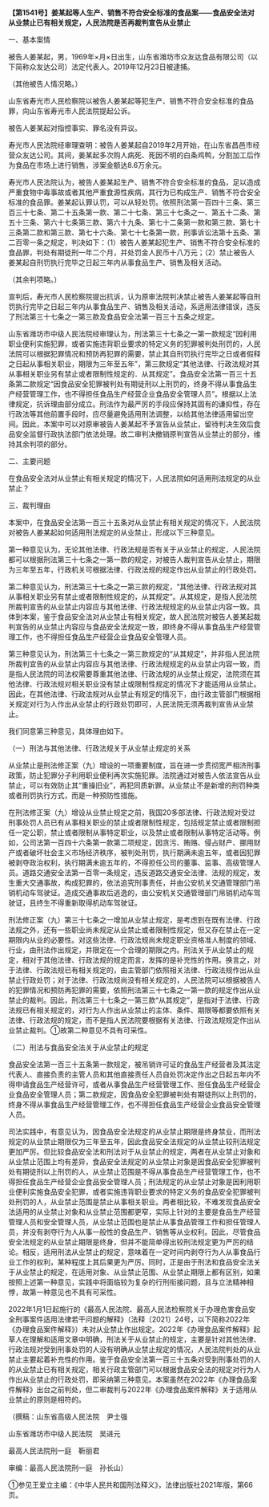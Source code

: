 **【第1541号】姜某起等人生产、销售不符合安全标准的食品案——食品安全法对从业禁止已有相关规定，人民法院是否再裁判宣告从业禁止**

一、基本案情

被告人姜某起，男，1969年×月×日出生，山东省潍坊市众友达食品有限公司（以下简称众友达公司）法定代表人。2019年12月23日被逮捕。

（其他被告人情况略。）

山东省寿光市人民检察院以被告人姜某起等犯生产、销售不符合安全标准的食品罪，向山东省寿光市人民法院提起公诉。

被告人姜某起对指控事实、罪名没有异议。

寿光市人民法院经审理查明：被告人姜某起自2019年2月开始，在山东省昌邑市经营众友达公司。其间，姜某起多次购人病死、死因不明的白条鸡鸭，分割加工后作为食品在市场上进行销售，涉案金额达8.6万余元。

寿光市人民法院认为，被告人姜某起生产、销售不符合安全标准的食品，足以造成严重食物中毒事故或者其他严重食源性疾病，其行为已构成生产、销售不符合安全标准的食品罪。姜某起认罪认罚，可以从轻处罚。依照刑法第一百四十三条、第三百三十七条、第二十五条第一款、第二十七条、第三十七条之一、第五十二条、第五十三条、第六十七条第三款、第六十九条、第七十二条第一款和第三款、第七十三条第二款和第三款、第七十六条、第七十七条第一款，刑事诉讼法第十五条、第二百零一条之规定，判决如下：（1）被告人姜某起犯生产、销售不符合安全标准的食品罪，判处有期徒刑一年二个月，并处罚金人民币十八万元；（2）禁止被告人姜某起自刑罚执行完毕之日起三年内从事食品生产、销售及相关活动。

（其余判项略。）

宣判后，寿光市人民检察院提出抗诉，认为原审法院判决禁止被告人姜某起等自刑罚执行完毕之日起三年内从事食品生产、销售及相关活动，系适用法律错误，违反了刑法第三十七条之一第三款及食品安全法第一百三十五条之规定。

山东省潍坊市中级人民法院经审理认为，刑法第三十七条之一第一款规定“因利用职业便利实施犯罪，或者实施违背职业要求的特定义务的犯罪被判处刑罚的，人民法院可以根据犯罪情况和预防再犯罪的需要，禁止其自刑罚执行完毕之日或者假释之日起从事相关职业，期限为三年至五年”，第三款规定“其他法律、行政法规对其从事相关职业另有禁止或者限制性规定的．从其规定”。食品安全法第一百三十五条第二款规定“因食品安全犯罪被判处有期徒刑以上刑罚的，终身不得从事食品生产经营管理工作，也不得担任食品生产经营企业食品安全管理人员”。根据以上法律规定，抗诉理由部分成立。刑法作为最严厉的手段应保持其固有的谦抑性，存在行政法等其他前置手段时，应尽量避免适用刑法调整，以给其他法律适用留出空间。因此，本案中可以对原审被告人姜某起不予宣告从业禁止，留待判决生效后食品安全监督行政执法部门依法处理。故二审判决撤销原判宣告从业禁止的部分，维持其余判项的部分。

二、主要问题

在食品安全法对从业禁止有相关规定的情况下，人民法院如何适用刑法规定的从业禁止？

三、裁判理由

本案中，在食品安全法第一百三十五条对从业禁止有相关规定的情况下，人民法院对被告人姜某起如何适用刑法规定的从业禁止，形成以下三种意见。

第一种意见认为，无论其他法律、行政法规是否有关于从业禁止的规定，人民法院都可以根据刑法第三十七条之一第一款的规定，对被告人裁判宣告从业禁止，期限为三年至五年，行政机关可根据法律、行政法规的规定作出从业禁止的行政处罚。

第二种意见认为，刑法第三十七条之一第三款的规定，“其他法律、行政法规对其从事相关职业另有禁止或者限制性规定的，从其规定”。从其规定，是指人民法院所裁判宣告的从业禁止内容应与其他法律、行政法规规定的从业禁止内容一致。具体到本案，鉴于食品安全法对从业禁止有相关规定，故人民法院对被告人姜某起裁判宣告的从业禁止内容应与食品安全法规定一致，即终身不得从事食品生产经营管理工作，也不得担任食品生产经营企业食品安全管理人员。

第三种意见认为，刑法第三十七条之一第三款规定的“从其规定”，并非指人民法院所裁判宜告的从业禁止内容应与其他法律、行政法规规定的从业禁止内容一致，而是指人民法院的司法权需要尊重其他法律、行政法规的从业禁止规定，法院须在其他法律、行政法规对相关职业没有禁止或限制性规定的情况下才能适用从业禁止。因此，在其他法律、行政法规对从业禁止有规定的情况下，由行政主管部门根据相关规定对行为人作出从业禁止的行政处罚即可，人民法院无须再裁判宣告从业禁止。

我们同意第三种意见，具体理由如下。

（一）刑法与其他法律、行政法规关于从业禁止规定的关系

从业禁止是刑法修正案（九）增设的一项重要制度，旨在进一步贯彻宽严相济刑事政策，防止犯罪分子利用职业便利再次实施犯罪。法院通过对被告人依法宣告从业禁止，可以有效防止其“重操旧业”，再犯同质新罪。从业禁止不是新增的刑罚种类或者刑罚执行方式，而是一种预防性措施。

在刑法修正案（九）增设从业禁止规定之前，我国20多部法律、行政法规对受过刑事处罚人员已有从事相关职业的禁止或者限制性规定，包括规定禁止或者限制担任一定公职，禁止或者限制从事特定职业，以及禁止或者限制从事特定活动等。例如，公司法第一百四十六条第一款第二项规定，因贪污、贿赂、侵占财产、挪用财产或者破坏社会主义市场经济秩序，被判处刑罚，执行期满未逾五年，或者因犯罪被剥夺政治权利，执行期满未逾五年的，不得担任公司的董事、监事、高级管理人员。道路交通安全法第一百零一条规定，违反道路交通安全法律、法规的规定，发生重大交通事故，构成犯罪的，依法追究刑事责任，并由公安机关交通管理部门吊销机动车驾驶证。造成交通事故后逃逸的，由公安机关交通管理部门帛销机动车驾驶证，且终生不得重新取得机动车驾驶证。

刑法修正案（九）第三十七条之一增加从业禁止规定，是考虑到在既有法律、行政法规之外，还有一些职业尚未规定从业禁止或者限制性规定，但又存在禁止在一定期限内从业的必要性。对这些法律、行政法规尚未规定职业资格准人制度的领域、行业，由刑法作出规定，并限定在一个合理的期限之内。刑法关于从业禁止的规定，相对于其他法律、行政法规的规定而言，发挥的是补充性的作用。换言之，对于法律、行政法规已有相关规定的，由主管部门依照相关法律、行政法规作出从业禁止行政处罚；对于法律、行政法规尚没有相关规定的，人民法院可以根据被告人的犯罪情况和预防再犯罪的需要，依照刑法第三十七条之一第一款的规定作出从业禁止的裁判。因此，刑法第三十七条之一第三款“从其规定”，是指对于法律、行政法规已有相关规定的，对行为人作出从业禁止的主体、条件、期限等都要依照有关法律、行政法规的规定，而不是指人民法院要根据有关法律、行政法规规定作出从业禁止裁判。①故第二种意见不具有可采性。

（二）刑法与食品安全法关于从业禁止的规定

食品安全法第一百三十五条第一款规定，被吊销许可证的食品生产经营者及其法定代表人、直接负责的主管人员和其他直接责任人员自处罚决定作出之日起五年内不得申请食品生产经营许可，或者从事食品生产经营管理工作、担任食品生产经营企业食品安全管理人员；第二款规定，因食品安全犯罪被判处有期徒刑以上刑罚的，终身不得从事食品生产经营管理工作，也不得担任食品生产经营企业食品安全管理人员。

司法实践中，有意见认为，因食品安全法规定的从业禁止期限是终身禁业，而刑法规定的从业禁止期限仅为三年至五年，因此食品安全法规定的从业禁止较刑法规定更加严厉。但比较食品安全法和刑法对于从业禁止的规定，两者在从业禁止对象和从业禁止范围上均有差异，食品安全法规定的从业禁止对象是因食品安全犯罪被判处有期徒刑以上刑罚的人，从业禁止范围是不得从事食品生产经营管理工作，也不得担任食品生产经营企业食品安全管理人员；刑法规定的从业禁止对象是因利用职业便利实施食品安全犯罪，或者实施违背职业要求的特定义务的食品安全犯罪被判处刑罚的人，从业禁止范围是禁止从事相关职业。两者相比较，不难发现食品安全法适用的从业禁止对象和从业禁止范围都更窄，实际上针对的主要是食品生产经营管理人员和安全管理人员，从业禁止范围也是禁止从事食品管理工作和担任管理人员，并没有剥夺行为人从事一般性的食品生产、销售等从业权利。因此，尽管食品安全法规定的从业禁止期限是终身，但并不能简单得出较刑法规定更为严厉的结论。相反，适用刑法从业禁止的规定，意味着在一定时间内剥夺行为人从事食品行业工作的权利，某种程度上其后果更为严厉。同时，正是由于刑法和食品安全法关于从业禁止的规定，在适用对象、从业禁止范围、从业禁止期限上都有区别，如果按照上述第一种意见，实践中将面临较为复杂的行刑衔接问题，且与立法精神相悖，故第一种意见也不具有可采性。

2022年1月1日起施行的《最高人民法院、最高人民法检察院关于办理危害食品安全刑事案件适用法律若干问题的解释》（法释〔2021〕24号，以下简称2022年《办理食品案件解释》）未对从业禁止作出规定。2022年《办理食品案件解释》起草人在理解和适用文章中明确，刑法关于从业禁止的规定，主要是针对其他法律、行政法规对受到刑事处罚的人没有明确从业禁止规定的情况，人民法院判处的从业禁止主要起着补充性的作用。鉴于食品安全法第一百三十五条对受到刑事处罚的人的从业禁止已有相关规定，相关行政主管部门可以根据食品安全法的规定对行为人作出从业禁止的行政处罚，即采纳第三种意见。本案虽然在2022年《办理食品案件解释》出台之前判处，但二审裁判与2022年《办理食品案件解释》关于适用从业禁止的原则是相符的。

（撰稿：山东省高级人民法院　尹士强

山东省潍坊市中级人民法院　吴进元

最高人民法院刑一庭　靳丽君

审编：最高人民法院刑一庭　孙长山）

①参见王爱立主编：《中华人民共和国刑法释义》，法律出版社2021年版，第66页。